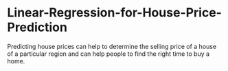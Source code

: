 # Linear-Regression-for-House-Price-Prediction
Predicting house prices can help to determine the selling price of a house of a particular region and can help people to find the right time to buy a home.
